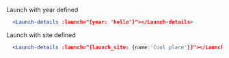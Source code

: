 Launch with year defined

```jsx
  <Launch-details :launch="{year: 'hello'}"></Launch-details>
```

Launch with site defined

```jsx
  <Launch-details :launch="{launch_site: {name:'Cool place'}}"></Launch-details>
```
